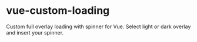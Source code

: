 # vue-custom-loading
Custom full overlay loading with spinner for Vue. Select light or dark overlay and insert your spinner.
